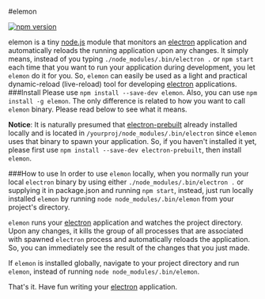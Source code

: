 #elemon

[![npm version][npm-image]][npm-url] 

elemon is a tiny [node.js](https://nodejs.org) module that monitors an [electron](https://github.com/electron/electron) application and automatically reloads the running application upon any changes. It simply means, instead of you typing `./node_modules/.bin/electron .` or `npm start` each time that you want to run your application during development, you let `elemon` do it for you. So, `elemon` can easily be used as a light and practical dynamic-reload (live-reload) tool for developing [electron](https://github.com/electron/electron) applications.
###Install
Please use `npm install --save-dev elemon`. Also, you can use `npm install -g elemon`. The only difference is related to how you want to call `elemon` binary. Please read below to see what it means.

**Notice**: It is naturally presumed that [electron-prebuilt](https://github.com/electron-userland/electron-prebuilt) already installed locally and is located in `/yourproj/node_modules/.bin/electron` since `elemon` uses that binary to spawn your application. So, if you haven't installed it yet, please first use `npm install --save-dev electron-prebuilt`, then install `elemon`.

###How to use
In order to use `elemon` locally, when you normally run your local `electron` binary by using either `./node_modules/.bin/electron .` or supplying it in package.json and running `npm start`, instead, just run locally installed `elemon` by running `node node_modules/.bin/elemon` from your project's directory.

`elemon` runs your [electron](https://github.com/electron/electron) application and watches the project directory. Upon any changes, it kills the group of all processes that are associated with spawned `electron` process and automatically reloads the application. So, you can immediately see the result of the changes that you just made.

If `elemon` is installed globally, navigate to your project directory and run `elemon`, instead of running `node node_modules/.bin/elemon`.

That's it. Have fun writing your [electron](https://github.com/electron/electron) application.


[travis-image]: https://img.shields.io/travis/mawni/elemon/master.svg
[travis-url]: https://travis-ci.org/mawni/elemon
[npm-image]: https://img.shields.io/npm/v/elemon.svg?maxAge=2592000
[npm-url]: https://npmjs.org/package/elemon
[downloads-image]: https://img.shields.io/npm/dm/elemon.svg?maxAge=2592000
[downloads-url]: https://npmjs.org/package/elemon
